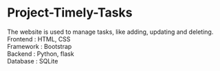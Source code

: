 # Project-Timely-Tasks
The website is used to manage tasks, like adding, updating and deleting.<br>
Frontend : HTML, CSS <br>
Framework : Bootstrap <br>
Backend : Python, flask <br>
Database : SQLite
